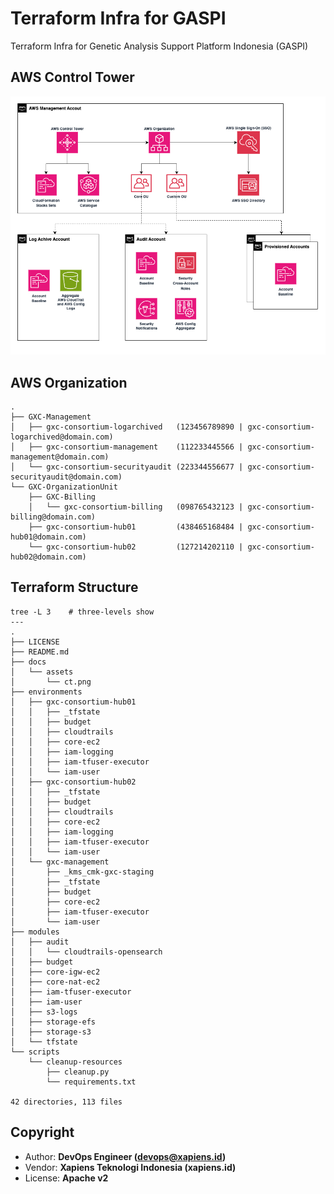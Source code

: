 # Terraform Infra for GASPI

Terraform Infra for Genetic Analysis Support Platform Indonesia (GASPI)

## AWS Control Tower

<div align="center">
    <img src="./docs/assets/ct.png" width="800px">
</div>


## AWS Organization

```
.
├── GXC-Management
│   ├── gxc-consortium-logarchived   (123456789890 | gxc-consortium-logarchived@domain.com)
│   ├── gxc-consortium-management    (112233445566 | gxc-consortium-management@domain.com)
│   └── gxc-consortium-securityaudit (223344556677 | gxc-consortium-securityaudit@domain.com)
└── GXC-OrganizationUnit
    ├── GXC-Billing
    │   └── gxc-consortium-billing   (098765432123 | gxc-consortium-billing@domain.com)
    ├── gxc-consortium-hub01         (438465168484 | gxc-consortium-hub01@domain.com)
    └── gxc-consortium-hub02         (127214202110 | gxc-consortium-hub02@domain.com)
```

## Terraform Structure

```
tree -L 3    # three-levels show
---
.
├── LICENSE
├── README.md
├── docs
│   └── assets
│       └── ct.png
├── environments
│   ├── gxc-consortium-hub01
│   │   ├── _tfstate
│   │   ├── budget
│   │   ├── cloudtrails
│   │   ├── core-ec2
│   │   ├── iam-logging
│   │   ├── iam-tfuser-executor
│   │   └── iam-user
│   ├── gxc-consortium-hub02
│   │   ├── _tfstate
│   │   ├── budget
│   │   ├── cloudtrails
│   │   ├── core-ec2
│   │   ├── iam-logging
│   │   ├── iam-tfuser-executor
│   │   └── iam-user
│   └── gxc-management
│       ├── _kms_cmk-gxc-staging
│       ├── _tfstate
│       ├── budget
│       ├── core-ec2
│       ├── iam-tfuser-executor
│       └── iam-user
├── modules
│   ├── audit
│   │   └── cloudtrails-opensearch
│   ├── budget
│   ├── core-igw-ec2
│   ├── core-nat-ec2
│   ├── iam-tfuser-executor
│   ├── iam-user
│   ├── s3-logs
│   ├── storage-efs
│   ├── storage-s3
│   └── tfstate
└── scripts
    └── cleanup-resources
        ├── cleanup.py
        └── requirements.txt

42 directories, 113 files
```

## Copyright

- Author: **DevOps Engineer (devops@xapiens.id)**
- Vendor: **Xapiens Teknologi Indonesia (xapiens.id)**
- License: **Apache v2**
